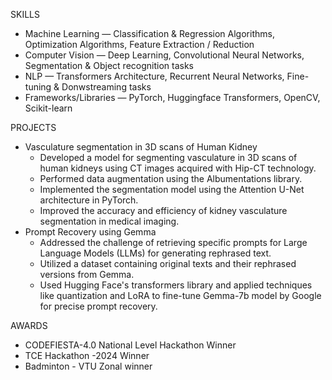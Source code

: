 SKILLS
* Machine Learning — Classification & Regression Algorithms, Optimization Algorithms, Feature Extraction / Reduction
* Computer Vision — Deep Learning, Convolutional Neural Networks, Segmentation & Object recognition tasks
* NLP — Transformers Architecture, Recurrent Neural Networks, Fine-tuning & Donwstreaming tasks
* Frameworks/Libraries — PyTorch, Huggingface Transformers, OpenCV, Scikit-learn

PROJECTS
* Vasculature segmentation in 3D scans of Human Kidney
    * Developed a model for segmenting vasculature in 3D scans of human kidneys using CT images acquired with Hip-CT technology.
    * Performed data augmentation using the Albumentations library.
    * Implemented the segmentation model using the Attention U-Net architecture in PyTorch.
    * Improved the accuracy and efficiency of kidney vasculature segmentation in medical imaging.
* Prompt Recovery using Gemma
    * Addressed the challenge of retrieving specific prompts for Large Language Models (LLMs) for generating rephrased text.
    * Utilized a dataset containing original texts and their rephrased versions from Gemma.
    * Used Hugging Face's transformers library and applied techniques like quantization and LoRA to fine-tune Gemma-7b model by Google for precise prompt recovery.

AWARDS
* CODEFIESTA-4.0 National Level Hackathon Winner
* TCE Hackathon -2024 Winner
* Badminton - VTU Zonal winner